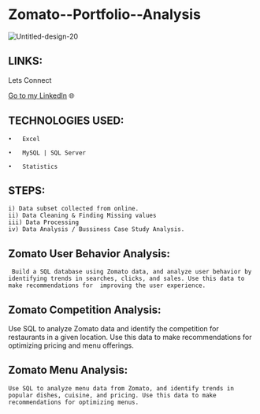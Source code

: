 # Zomato--Portfolio--Analysis
![Untitled-design-20](https://user-images.githubusercontent.com/82509629/227653169-0decd6ec-68b8-44bd-b790-ade74266aeb2.png)

## LINKS: 

Lets Connect

[Go to my LinkedIn](https://www.linkedin.com/in/nitesh-gautam-2a7a87209/) 🌐


## TECHNOLOGIES USED:

    •	Excel

    •	MySQL | SQL Server

    •	Statistics
    
   ## STEPS:

    i) Data subset collected from online.
    ii) Data Cleaning & Finding Missing values
    iii) Data Processing 
    iv) Data Analysis / Bussiness Case Study Analysis.
    
    
  ## Zomato User Behavior Analysis:
  
     Build a SQL database using Zomato data, and analyze user behavior by identifying trends in searches, clicks, and sales. Use this data to make recommendations for  improving the user experience.
     
  ## Zomato Competition Analysis:
  
  Use SQL to analyze Zomato data and identify the competition for restaurants in a given location. Use this data to make recommendations for optimizing pricing and       menu offerings.
  
  
  ##  Zomato Menu Analysis:
  
    Use SQL to analyze menu data from Zomato, and identify trends in popular dishes, cuisine, and pricing. Use this data to make recommendations for optimizing menus.
    

